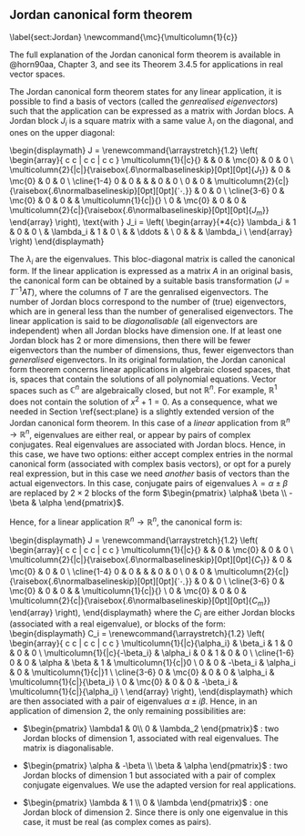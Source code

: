 ## Jordan canonical form theorem

\label{sect:Jordan}
\newcommand{\mc}{\multicolumn{1}{c}}

The full explanation of the Jordan canonical form theorem is available in @horn90aa, Chapter 3, and see its Theorem 3.4.5 for applications in real vector spaces. 

The Jordan canonical form theorem states for any linear application, it is possible to find a basis of vectors (called the _genrealised eigenvectors_) such that the application can be expressed as a matrix with Jordan blocs. A Jordan block $J_i$ is a square matrix with a same value $\lambda_i$ on the diagonal, and ones on the upper diagonal: 

\begin{displaymath} J = 
  \renewcommand{\arraystretch}{1.2}
  \left(
  \begin{array}{ c c | c c | c c }
    \multicolumn{1}{|c}{} & & 0 & \mc{0} & 0 & 0 \\
    \multicolumn{2}{|c|}{\raisebox{.6\normalbaselineskip}[0pt][0pt]{$J_1$}} & 0 & \mc{0} & 0 & 0 \\
    \cline{1-4}
    0 & 0 & & & 0 & 0 \\
    0 & 0 & \multicolumn{2}{c|}{\raisebox{.6\normalbaselineskip}[0pt][0pt]{$\ddots$}} & 0 & 0 \\
    \cline{3-6}
    0 & \mc{0} & 0 & 0 & & \multicolumn{1}{c|}{} \\
    0 & \mc{0} & 0 & 0 & \multicolumn{2}{c|}{\raisebox{.6\normalbaselineskip}[0pt][0pt]{$J_m$}}
  \end{array}
  \right),  \text{with }
  J_i =
    \left(
      \begin{array}{*4{c}}
       \lambda_i     &     1         &    0      &  0                \\
                                        & \lambda_i     &    1      &   0             \\
                                        &                        &  \ddots &           \\
                             0          &               &              & \lambda_i \\
      \end{array}
    \right)
\end{displaymath}

The $\lambda_i$ are the eigenvalues. This bloc-diagonal matrix is called the canonical form. If the linear application is expressed as a matrix $A$ in an original basis, the  canonical form can be obtained by a suitable basis transformation  ($J=T^{-1}AT$), where the columns of $T$ are the genralised eigenvectors.  The number of Jordan blocs correspond to the number of (true) eigenvectors, which are in general less than the number of generalised eigenvectors. The linear application is said to be _diagonalisable_ (all eigenvectors are independent) when all Jordan blocks have dimension one. If at least one Jordan block has 2 or more dimensions, then there will be fewer eigenvectors than the number of dimensions, thus, fewer eigenvectors than _generalised_ eigenvectors.
In its original formulation, the Jordan canonical form theorem concerns linear applications in algebraic closed spaces, that is, spaces that contain the solutions of all polynomial equations. Vector spaces such as $\mathbb{C}^n$ are algebraically closed, but not $\mathbb{R}^n$. For example, $\mathbb{R}^1$ does not contain the solution of $x^2+1=0$. As a consequence, what we needed in Section \ref{sect:plane} is a  slightly extended version of the Jordan canonical form theorem. In this case of a _linear_ application from $\mathbb{R}^n \rightarrow \mathbb{R}^n$, eigenvalues are either real, or appear by pairs of complex conjugates. Real eigenvalues are associated with Jordan blocs. Hence, in this case, we have two options: either accept complex entries in the normal canonical form (associated with complex basis vectors), or opt for a purely real expression, but in this case we need _another_ basis of vectors than the actual eigenvectors. In this case, conjugate pairs of eigenvalues $\lambda  = \alpha \pm \beta$ are replaced by $2\times 2$ blocks of the form 
$\begin{pmatrix} \alpha& \beta \\  -\beta &  \alpha \end{pmatrix}$. 

Hence, for a linear application $\mathbb{R}^n \rightarrow \mathbb{R}^n$, the canonical form is: 

\begin{displaymath} J = 
  \renewcommand{\arraystretch}{1.2}
  \left(
  \begin{array}{ c c | c c | c c }
    \multicolumn{1}{|c}{} & & 0 & \mc{0} & 0 & 0 \\
    \multicolumn{2}{|c|}{\raisebox{.6\normalbaselineskip}[0pt][0pt]{$C_1$}} & 0 & \mc{0} & 0 & 0 \\
    \cline{1-4}
    0 & 0 & & & 0 & 0 \\
    0 & 0 & \multicolumn{2}{c|}{\raisebox{.6\normalbaselineskip}[0pt][0pt]{$\ddots$}} & 0 & 0 \\
    \cline{3-6}
    0 & \mc{0} & 0 & 0 & & \multicolumn{1}{c|}{} \\
    0 & \mc{0} & 0 & 0 & \multicolumn{2}{c|}{\raisebox{.6\normalbaselineskip}[0pt][0pt]{$C_m$}}
  \end{array}
  \right),
\end{displaymath}
where the $C_i$ are either Jordan blocks (associated with a real eigenvalue), or blocks of the form:
\begin{displaymath} C_i = 
  \renewcommand{\arraystretch}{1.2}
  \left(
  \begin{array}{ c c | c c | c c }
    \multicolumn{1}{|c}{\alpha_i} & \beta_i & 1 & 0 & 0 & 0 \\
    \multicolumn{1}{|c}{-\beta_i} & \alpha_i & 0 & 1 & 0 & 0 \\
    \cline{1-6}
    0 & 0 & \alpha & \beta  & 1 & \multicolumn{1}{c|}0 \\
    0 & 0 & -\beta_i & \alpha_i  & 0 & \multicolumn{1}{c|}1 \\
    \cline{3-6}
    0 & \mc{0} & 0 & 0 & \alpha_i & \multicolumn{1}{c|}{\beta_i} \\
    0 & \mc{0} & 0 & 0 & -\beta_i & \multicolumn{1}{c|}{\alpha_i} \\
  \end{array}
  \right),
\end{displaymath}
which are then associated with a pair of eigenvalues $\alpha\pm i\beta$. 
Hence, in an application of dimension $2$, the only remaining possibilities are:

- $\begin{pmatrix} \lambda1  & 0\\  0  &  \lambda_2 \end{pmatrix}$ : two Jordan blocks of dimension 1, associated with real eigenvalues. The matrix is diagonalisable. 

- $\begin{pmatrix} \alpha & -\beta \\  \beta  &  \alpha \end{pmatrix}$ : two Jordan blocks of dimension 1 but associated with a pair of complex conjugate eigenvalues. We use the adapted version for real applications. 

- $\begin{pmatrix} \lambda & 1 \\  0 & \lambda   \end{pmatrix}$ : one Jordan block of dimension 2. Since there is only one eigenvalue in this case, it must be real (as complex comes as pairs). 

